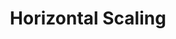 ---
title: Horizontal Scaling
menu:
docs_{{ .version }}:
identifier: guides-proxysql-scaling-horizontal
name: Horizontal Scaling
parent: guides-proxysql-scaling
weight: 10
menu_name: docs_{{ .version }}
---